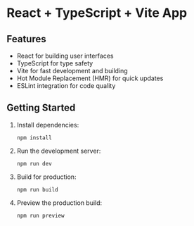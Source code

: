 # React + TypeScript + Vite App

## Features

- React for building user interfaces
- TypeScript for type safety
- Vite for fast development and building
- Hot Module Replacement (HMR) for quick updates
- ESLint integration for code quality

## Getting Started

1. Install dependencies:

   ```
   npm install
   ```

2. Run the development server:

   ```
   npm run dev
   ```

3. Build for production:

   ```
   npm run build
   ```

4. Preview the production build:
   ```
   npm run preview
   ```
